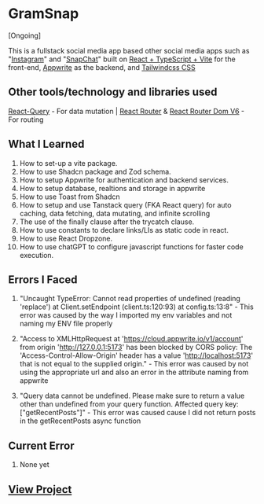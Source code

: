# GramSnap

[Ongoing]

This is a fullstack social media app based other social media apps such as "[Instagram](https://www.instagram.com/yasirgaji/)" and "[SnapChat](https://www.snapchat.com/?original_referrer=none)" built on [React + TypeScript + Vite](https://reactjs.org/) for the front-end,  [Appwrite](https://cloud.appwrite.io/register) as the backend, and [Tailwindcss CSS](https://tailwindcss.com/docs/guides/create-react-app)

## Other tools/technology and libraries used

 [React-Query](https://tanstackquery.com/) - For data mutation |
 [React Router](https://reactrouter.com/) & [React Router Dom V6](https://reactrouter.com/) - For routing

## What I Learned

  1. How to set-up a vite package.
  2. How to use Shadcn package and Zod schema.
  3. How to setup Appwrite for authentication and backend services.
  4. How to setup database, realtions and storage in appwrite
  5. How to use Toast from Shadcn
  6. How to setup and use Tanstack query (FKA React query) for auto caching, data fetching, data mutating, and infinite scrolling
  7. The use of the finally clause after the trycatch clause.
  8. How to use constants to declare links/LIs as static code in react.
  9. How to use React Dropzone.
  10. How to use chatGPT to configure javascript functions for faster code execution.
  
## Errors  I Faced

  1. "Uncaught TypeError: Cannot read properties of undefined (reading 'replace')
  at Client.setEndpoint (client.ts:120:93)
  at config.ts:13:8" - This error was caused by the way I imported my env variables and not naming my ENV file properly

  2. "Access to XMLHttpRequest at '<https://cloud.appwrite.io/v1/account>' from origin '<http://127.0.0.1:5173>' has been blocked by CORS policy: The 'Access-Control-Allow-Origin' header has a value '<http://localhost:5173>' that is not equal to the supplied origin." - This error was caused by not using the appropriate url and also an error in the attribute naming from appwrite

  3. "Query data cannot be undefined. Please make sure to return a value other than undefined from your query function. Affected query key: ["getRecentPosts"]" - This error was caused cause I did not return posts in the getRecentPosts async function

## Current Error
  
  1. None yet

## [View Project](https://yasirgaji.com)
